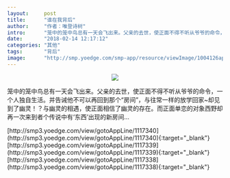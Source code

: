 ```yaml
---
layout:     post
title:      "谁在我背后"
author:     "作者：唯登诗树"
intro:      "笼中的笼中鸟总有一天会飞出来。父亲的去世，使正面不得不听从爷爷的命令，一个人独自生活。并告诫他不可以再回到那个“房间”，与往常一样的放学回家~却见到了幽灵！？与幽灵的相遇，使正面相信了幽灵的存在。而正面单恋的对象西野却再一次来到者个传说中有‘东西’出现的新房间…"
date:       "2018-02-14 12:17:12"
categories: "其他"
tags:       "背后"
image:      "http://smp.yoedge.com/smp-app/resource/viewImage/1004126appline.png"
---
```

<div style="text-align: center">
<p><img src="http://smp.yoedge.com/smp-app/resource/viewImage/1004126appline.png"/></p>
</div>
<p class="post-meta">
<span>笼中的笼中鸟总有一天会飞出来。父亲的去世，使正面不得不听从爷爷的命令，一个人独自生活。并告诫他不可以再回到那个“房间”，与往常一样的放学回家~却见到了幽灵！？与幽灵的相遇，使正面相信了幽灵的存在。而正面单恋的对象西野却再一次来到者个传说中有‘东西’出现的新房间…</span>
</p>
[http://smp3.yoedge.com/view/gotoAppLine/1117340](http://smp3.yoedge.com/view/gotoAppLine/1117340){:target="_blank"}
[http://smp3.yoedge.com/view/gotoAppLine/1117339](http://smp3.yoedge.com/view/gotoAppLine/1117339){:target="_blank"}
[http://smp3.yoedge.com/view/gotoAppLine/1117338](http://smp3.yoedge.com/view/gotoAppLine/1117338){:target="_blank"}


